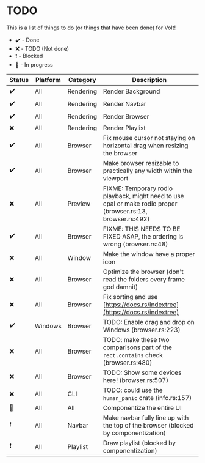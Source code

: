 # TODO

This is a list of things to do (or things that have been done) for Volt!

- ✔️ - Done
- ❌ - TODO (Not done)
- ❗ - Blocked
- 🔁 - In progress

| Status | Platform | Category  | Description                                                                                                  |
| ------ | -------- | --------- | ------------------------------------------------------------------------------------------------------------ |
| ✔️      | All      | Rendering | Render Background                                                                                            |
| ✔️      | All      | Rendering | Render Navbar                                                                                                |
| ✔️      | All      | Rendering | Render Browser                                                                                               |
| ❌      | All      | Rendering | Render Playlist                                                                                              |
| ✔️      | All      | Browser   | Fix mouse cursor not staying on horizontal drag when resizing the browser                                    |
| ✔️      | All      | Browser   | Make browser resizable to practically any width within the viewport                                          |
| ❌      | All      | Preview   | FIXME: Temporary rodio playback, might need to use cpal or make rodio proper (browser.rs:13, browser.rs:492) |
| ✔️      | All      | Browser   | FIXME: THIS NEEDS TO BE FIXED ASAP, the ordering is wrong (browser.rs:48)                                    |
| ❌      | All      | Window    | Make the window have a proper icon                                                                           |
| ❌      | All      | Browser   | Optimize the browser (don't read the folders every frame god damnit)                                         |
| ❌      | All      | Browser   | Fix sorting and use [https://docs.rs/indextree](https://docs.rs/indextree)                                   |
| ✔️      | Windows  | Browser   | TODO: Enable drag and drop on Windows (browser.rs:223)                                                       |
| ❌      | All      | Browser   | TODO: make these two comparisons part of the `rect.contains` check (browser.rs:480)                          |
| ❌      | All      | Browser   | TODO: Show some devices here! (browser.rs:507)                                                               |
| ❌      | All      | CLI       | TODO: could use the `human_panic` crate (info.rs:157)                                                        |
| 🔁      | All      | All       | Componentize the entire UI                                                                                   |
| ❗      | All      | Navbar    | Make navbar fully line up with the top of the browser (blocked by componentization)                          |
| ❗      | All      | Playlist  | Draw playlist (blocked by componentization)                                                                  |
